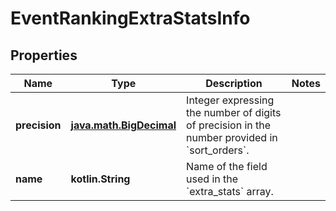 
# EventRankingExtraStatsInfo

## Properties

| Name          | Type                                                | Description                                                                                             | Notes |
| ------------- | --------------------------------------------------- | ------------------------------------------------------------------------------------------------------- | ----- |
| **precision** | [**java.math.BigDecimal**](java.math.BigDecimal.md) | Integer expressing the number of digits of precision in the number provided in &#x60;sort_orders&#x60;. |
| **name**      | **kotlin.String**                                   | Name of the field used in the &#x60;extra_stats&#x60; array.                                            |
